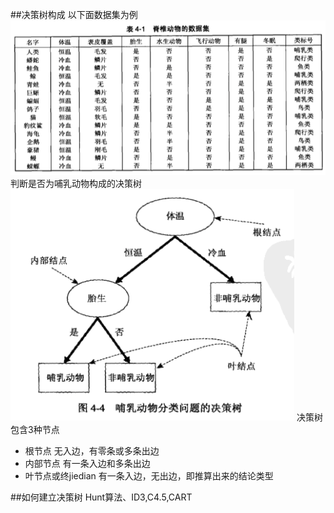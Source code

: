 <script type="text/javascript"
  src="http://cdn.mathjax.org/mathjax/latest/MathJax.js?config=TeX-AMS-MML_HTMLorMML">
</script>
##决策树构成
以下面数据集为例  
![image](img/image01.png)
判断是否为哺乳动物构成的决策树    
![image](img/image02.png)
决策树包含3种节点
*  根节点  无入边，有零条或多条出边
*  内部节点  有一条入边和多条出边
*  叶节点或终jiedian  有一条入边，无出边，即推算出来的结论类型

##如何建立决策树
Hunt算法、ID3,C4.5,CART

